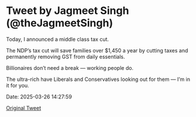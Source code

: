 # Tweet by Jagmeet Singh (@theJagmeetSingh)

Today, I announced a middle class tax cut.

The NDP’s tax cut will save families over $1,450 a year by cutting taxes and permanently removing GST from daily essentials.

Billionaires don’t need a break — working people do.

The ultra-rich have Liberals and Conservatives looking out for them — I’m in it for you.

Date: 2025-03-26 14:27:59

[Original Tweet](https://x.com/theJagmeetSingh/status/1904903159941587432)
